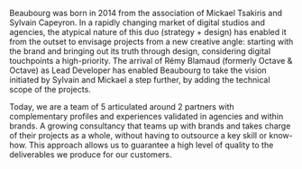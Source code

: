 Beaubourg was born in 2014 from the association of Mickael Tsakiris and Sylvain Capeyron. In a rapidly changing market of digital studios and agencies, the atypical nature of this duo (strategy + design) has enabled it from the outset to envisage projects from a new creative angle: starting with the brand and bringing out its truth through design, considering digital touchpoints a high-priority.  The arrival of Rémy Blamaud (formerly Octave & Octave) as Lead Developer has enabled Beaubourg to take the vision initiated by Sylvain and Mickael a step further, by adding the technical scope of the projects. 

Today, we are a team of 5 articulated around 2 partners with complementary profiles and experiences validated in agencies and within brands. A growing consultancy that teams up with brands and takes charge of their projects as a whole, without having to outsource a key skill or know-how. This approach allows us to guarantee a high level of quality to the deliverables we produce for our customers.
